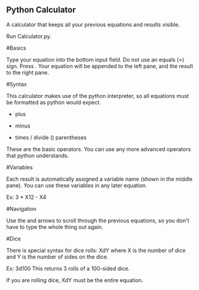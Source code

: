 ## Python Calculator

A calculator that keeps all your previous equations and results visible.

Run Calculator.py.

#Basics

Type your equation into the bottom input field. 
Do not use an equals (=) sign.
Press <Enter>.
Your equation will be appended to the left pane, and the result to the right pane.

#Syntax

This calculator makes use of the python interpreter, so all equations must be formatted as python would expect.

+ plus
- minus
* times
/ divide
() parentheses

These are the basic operators. You can use any more advanced operators that python understands.

#Variables

Each result is automatically assigned a variable name (shown in the middle pane). You can use these variables in any later equation.

Ex: 3 * X12 - X4

#Navigation

Use the <Up> and <Down> arrows to scroll through the previous equations, so you don't have to type the whole thing out again.

#Dice

There is special syntax for dice rolls: 
	XdY 
	where X is the number of dice 
	and Y is the number of sides on the dice.

Ex: 3d100 
This returns 3 rolls of a 100-sided dice.

If you are rolling dice, XdY must be the entire equation.